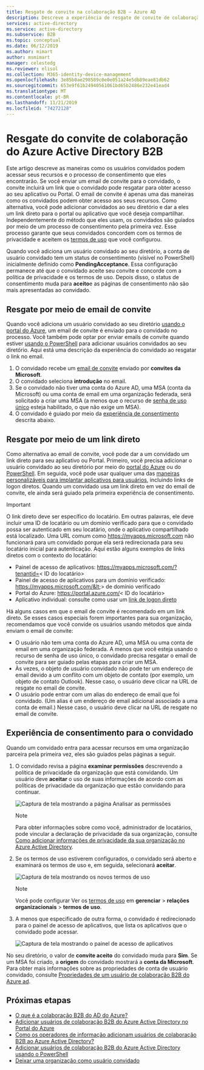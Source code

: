 ```yaml
---
title: Resgate de convite na colaboração B2B – Azure AD
description: Descreve a experiência de resgate de convite de colaboração B2B do Azure AD para usuários finais, incluindo o contrato de termos de privacidade.
services: active-directory
ms.service: active-directory
ms.subservice: B2B
ms.topic: conceptual
ms.date: 06/12/2019
ms.author: mimart
author: msmimart
manager: celestedg
ms.reviewer: elisol
ms.collection: M365-identity-device-management
ms.openlocfilehash: 3e85b0ae298589c0e0e051a24e5db89eae81db62
ms.sourcegitcommit: 653e9f61b24940561061bd65b2486e232e41ead4
ms.translationtype: MT
ms.contentlocale: pt-BR
ms.lasthandoff: 11/21/2019
ms.locfileid: "74272128"
---
```

# <a name="azure-active-directory-b2b-collaboration-invitation-redemption"></a>Resgate do convite de colaboração do Azure Active Directory B2B

Este artigo descreve as maneiras como os usuários convidados podem acessar seus recursos e o processo de consentimento que eles encontrarão. Se você enviar um email de convite para o convidado, o convite incluirá um link que o convidado pode resgatar para obter acesso ao seu aplicativo ou Portal. O email de convite é apenas uma das maneiras como os convidados podem obter acesso aos seus recursos. Como alternativa, você pode adicionar convidados ao seu diretório e dar a eles um link direto para o portal ou aplicativo que você deseja compartilhar. Independentemente do método que eles usam, os convidados são guiados por meio de um processo de consentimento pela primeira vez. Esse processo garante que seus convidados concordem com os termos de privacidade e aceitem os [termos de uso](https://docs.microsoft.com/azure/active-directory/governance/active-directory-tou) que você configurou.

Quando você adiciona um usuário convidado ao seu diretório, a conta de usuário convidado tem um status de consentimento (visível no PowerShell) inicialmente definido como **PendingAcceptance**. Essa configuração permanece até que o convidado aceite seu convite e concorde com a política de privacidade e os termos de uso. Depois disso, o status de consentimento muda para **aceito**e as páginas de consentimento não são mais apresentadas ao convidado.

## <a name="redemption-through-the-invitation-email"></a>Resgate por meio de email de convite

Quando você adiciona um usuário convidado ao seu diretório [usando o portal do Azure](https://docs.microsoft.com/azure/active-directory/b2b/b2b-quickstart-add-guest-users-portal), um email de convite é enviado para o convidado no processo. Você também pode optar por enviar emails de convite quando estiver [usando o PowerShell](https://docs.microsoft.com/azure/active-directory/b2b/b2b-quickstart-invite-powershell) para adicionar usuários convidados ao seu diretório. Aqui está uma descrição da experiência do convidado ao resgatar o link no email.

1. O convidado recebe um [email de convite](https://docs.microsoft.com/azure/active-directory/b2b/invitation-email-elements) enviado por **convites da Microsoft**.
2. O convidado seleciona **introdução** no email.
3. Se o convidado não tiver uma conta do Azure AD, uma MSA (conta da Microsoft) ou uma conta de email em uma organização federada, será solicitado a criar uma MSA (a menos que o recurso de [senha de uso único](https://docs.microsoft.com/azure/active-directory/b2b/one-time-passcode) esteja habilitado, o que não exige um MSA).
4. O convidado é guiado por meio da [experiência de consentimento](#consent-experience-for-the-guest) descrita abaixo.

## <a name="redemption-through-a-direct-link"></a>Resgate por meio de um link direto

Como alternativa ao email de convite, você pode dar a um convidado um link direto para seu aplicativo ou Portal. Primeiro, você precisa adicionar o usuário convidado ao seu diretório por meio do [portal do Azure](https://docs.microsoft.com/azure/active-directory/b2b/b2b-quickstart-add-guest-users-portal) ou do [PowerShell](https://docs.microsoft.com/azure/active-directory/b2b/b2b-quickstart-invite-powershell). Em seguida, você pode usar qualquer uma das [maneiras personalizáveis para implantar aplicativos para usuários](https://docs.microsoft.com/azure/active-directory/manage-apps/end-user-experiences), incluindo links de logon diretos. Quando um convidado usa um link direto em vez do email de convite, ele ainda será guiado pela primeira experiência de consentimento.

> [!IMPORTANT]
> O link direto deve ser específico do locatário. Em outras palavras, ele deve incluir uma ID de locatário ou um domínio verificado para que o convidado possa ser autenticado em seu locatário, onde o aplicativo compartilhado está localizado. Uma URL comum como https://myapps.microsoft.com não funcionará para um convidado porque ela será redirecionada para seu locatário inicial para autenticação. Aqui estão alguns exemplos de links diretos com o contexto do locatário:
 > - Painel de acesso de aplicativos: https://myapps.microsoft.com/?tenantid=&lt; ID do locatário&gt; 
 > - Painel de acesso de aplicativos para um domínio verificado: https://myapps.microsoft.com/&lt;&gt; de domínio verificado
 > - Portal do Azure: https://portal.azure.com/&lt; ID do locatário&gt;
 > - Aplicativo individual: consulte como usar um [link de logon direto](../manage-apps/end-user-experiences.md#direct-sign-on-links)

Há alguns casos em que o email de convite é recomendado em um link direto. Se esses casos especiais forem importantes para sua organização, recomendamos que você convide os usuários usando métodos que ainda enviam o email de convite:
 - O usuário não tem uma conta do Azure AD, uma MSA ou uma conta de email em uma organização federada. A menos que você esteja usando o recurso de senha de uso único, o convidado precisa resgatar o email de convite para ser guiado pelas etapas para criar um MSA.
 - Às vezes, o objeto de usuário convidado não pode ter um endereço de email devido a um conflito com um objeto de contato (por exemplo, um objeto de contato Outlook). Nesse caso, o usuário deve clicar na URL de resgate no email de convite.
 - O usuário pode entrar com um alias do endereço de email que foi convidado. (Um alias é um endereço de email adicional associado a uma conta de email.) Nesse caso, o usuário deve clicar na URL de resgate no email de convite.

## <a name="consent-experience-for-the-guest"></a>Experiência de consentimento para o convidado

Quando um convidado entra para acessar recursos em uma organização parceira pela primeira vez, eles são guiados pelas páginas a seguir. 

1. O convidado revisa a página **examinar permissões** descrevendo a política de privacidade da organização que está convidando. Um usuário deve **aceitar** o uso de suas informações de acordo com as políticas de privacidade da organização que estão convidando para continuar.

   ![Captura de tela mostrando a página Analisar as permissões](media/redemption-experience/review-permissions.png) 

   > [!NOTE]
   > Para obter informações sobre como você, administrador de locatários, pode vincular a declaração de privacidade da sua organização, consulte [Como adicionar informações de privacidade da sua organização no Azure Active Directory](https://aka.ms/adprivacystatement).

2. Se os termos de uso estiverem configurados, o convidado será aberto e examinará os termos de uso e, em seguida, selecionará **aceitar**. 

   ![Captura de tela mostrando os novos termos de uso](media/redemption-experience/terms-of-use-accept.png) 

   > [!NOTE]
   > Você pode configurar Ver os [termos de uso](../governance/active-directory-tou.md) em **gerenciar** > **relações organizacionais** > **termos de uso**.

3. A menos que especificado de outra forma, o convidado é redirecionado para o painel de acesso de aplicativos, que lista os aplicativos que o convidado pode acessar.

   ![Captura de tela mostrando o painel de acesso de aplicativos](media/redemption-experience/myapps.png) 

No seu diretório, o valor de **convite aceito** do convidado muda para **Sim**. Se um MSA foi criado, a **origem** do convidado mostrará a **conta da Microsoft**. Para obter mais informações sobre as propriedades de conta de usuário convidado, consulte [Propriedades de um usuário de colaboração B2B do Azure ad](user-properties.md). 

## <a name="next-steps"></a>Próximas etapas

- [O que é a colaboração B2B do AD do Azure?](what-is-b2b.md)
- [Adicionar usuários de colaboração B2B do Azure Active Directory no Portal do Azure](add-users-administrator.md)
- [Como os operadores de informação adicionam usuários de colaboração B2B ao Azure Active Directory?](add-users-information-worker.md)
- [Adicionar usuários de colaboração B2B do Azure Active Directory usando o PowerShell](customize-invitation-api.md#powershell)
- [Deixar uma organização como usuário convidado](leave-the-organization.md)
